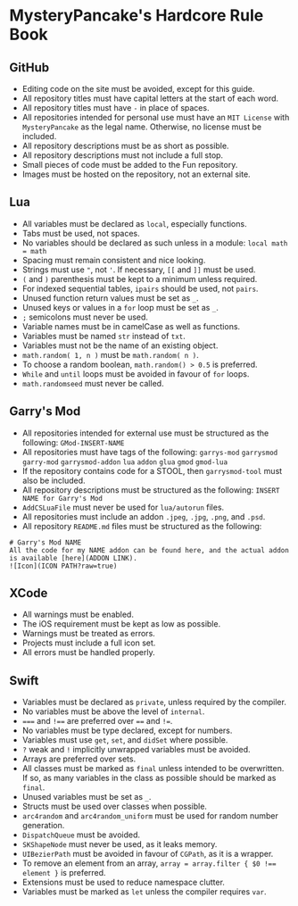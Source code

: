 # MysteryPancake's Hardcore Rule Book
## GitHub
* Editing code on the site must be avoided, except for this guide.
* All repository titles must have capital letters at the start of each word.
* All repository titles must have `-` in place of spaces.
* All repositories intended for personal use must have an `MIT License` with `MysteryPancake` as the legal name. Otherwise, no license must be included.
* All repository descriptions must be as short as possible.
* All repository descriptions must not include a full stop.
* Small pieces of code must be added to the Fun repository.
* Images must be hosted on the repository, not an external site.

## Lua
* All variables must be declared as `local`, especially functions.
* Tabs must be used, not spaces.
* No variables should be declared as such unless in a module: `local math = math`
* Spacing must remain consistent and nice looking.
* Strings must use `"`, not `'`. If necessary, `[[` and `]]` must be used.
* `(` and `)` parenthesis must be kept to a minimum unless required.
* For indexed sequential tables, `ipairs` should be used, not `pairs`.
* Unused function return values must be set as `_`.
* Unused keys or values in a `for` loop must be set as `_`.
* `;` semicolons must never be used.
* Variable names must be in camelCase as well as functions.
* Variables must be named `str` instead of `txt`.
* Variables must not be the name of an existing object.
* `math.random( 1, n )` must be `math.random( n )`.
* To choose a random boolean, `math.random() > 0.5` is preferred.
* `While` and `until` loops must be avoided in favour of `for` loops.
* `math.randomseed` must never be called.

## Garry's Mod
* All repositories intended for external use must be structured as the following: `GMod-INSERT-NAME`
* All repositories must have tags of the following: `garrys-mod` `garrysmod` `garry-mod` `garrysmod-addon` `lua` `addon` `glua` `gmod` `gmod-lua`
* If the repository contains code for a STOOL, then `garrysmod-tool` must also be included.
* All repository descriptions must be structured as the following: `INSERT NAME for Garry's Mod`
* `AddCSLuaFile` must never be used for `lua/autorun` files.
* All repositories must include an addon `.jpeg`, `.jpg`, `.png`, and `.psd`.
* All repository `README.md` files must be structured as the following:

```
# Garry's Mod NAME
All the code for my NAME addon can be found here, and the actual addon is available [here](ADDON LINK).
![Icon](ICON PATH?raw=true)
```

## XCode
* All warnings must be enabled.
* The iOS requirement must be kept as low as possible.
* Warnings must be treated as errors.
* Projects must include a full icon set.
* All errors must be handled properly.

## Swift
* Variables must be declared as `private`, unless required by the compiler.
* No variables must be above the level of `internal`.
* `===` and `!==` are preferred over `==` and `!=`.
* No variables must be type declared, except for numbers.
* Variables must use `get`, `set`, and `didSet` where possible.
* `?` weak and `!` implicitly unwrapped variables must be avoided.
* Arrays are preferred over sets.
* All classes must be marked as `final` unless intended to be overwritten. If so, as many variables in the class as possible should be marked as `final`.
* Unused variables must be set as `_`.
* Structs must be used over classes when possible.
* `arc4random` and `arc4random_uniform` must be used for random number generation.
* `DispatchQueue` must be avoided.
* `SKShapeNode` must never be used, as it leaks memory.
* `UIBezierPath` must be avoided in favour of `CGPath`, as it is a wrapper.
* To remove an element from an array, `array = array.filter { $0 !== element }` is preferred.
* Extensions must be used to reduce namespace clutter.
* Variables must be marked as `let` unless the compiler requires `var`.
